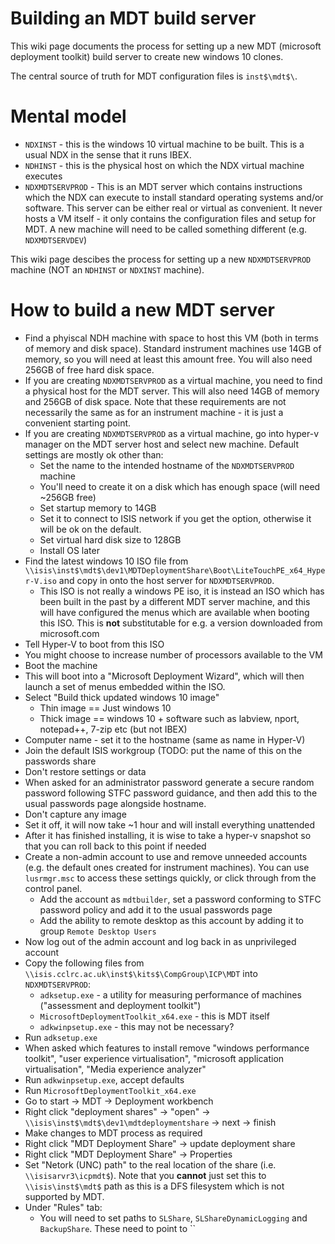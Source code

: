 # Building an MDT build server

This wiki page documents the process for setting up a new MDT (microsoft deployment toolkit) build server to create new windows 10 clones.

The central source of truth for MDT configuration files is `inst$\mdt$\`.

# Mental model

- `NDXINST` - this is the windows 10 virtual machine to be built. This is a usual NDX in the sense that it runs IBEX.
- `NDHINST` - this is the physical host on which the NDX virtual machine executes
- `NDXMDTSERVPROD` - This is an MDT server which contains instructions which the NDX can execute to install standard operating systems and/or software. This server can be either real or virtual as convenient. It never hosts a VM itself - it only contains the configuration files and setup for MDT. A new machine will need to be called something different (e.g. `NDXMDTSERVDEV`)

This wiki page descibes the process for setting up a new `NDXMDTSERVPROD` machine (NOT an `NDHINST` or `NDXINST` machine).

# How to build a new MDT server

- Find a phyiscal NDH machine with space to host this VM (both in terms of memory and disk space). Standard instrument machines use 14GB of memory, so you will need at least this amount free. You will also need 256GB of free hard disk space.
- If you are creating `NDXMDTSERVPROD` as a virtual machine, you need to find a physical host for the MDT server. This will also need 14GB of memory and 256GB of disk space. Note that these requirements are not necessarily the same as for an instrument machine - it is just a convenient starting point.
- If you are creating `NDXMDTSERVPROD` as a virtual machine, go into hyper-v manager on the MDT server host and select new machine. Default settings are mostly ok other than:
  * Set the name to the intended hostname of the `NDXMDTSERVPROD` machine
  * You'll need to create it on a disk which has enough space (will need ~256GB free)
  * Set startup memory to 14GB
  * Set it to connect to ISIS network if you get the option, otherwise it will be ok on the default.
  * Set virtual hard disk size to 128GB
  * Install OS later
- Find the latest windows 10 ISO file from `\\isis\inst$\mdt$\dev1\MDTDeploymentShare\Boot\LiteTouchPE_x64_Hyper-V.iso` and copy in onto the host server for `NDXMDTSERVPROD`.
  * This ISO is not really a windows PE iso, it is instead an ISO which has been built in the past by a different MDT server machine, and this will have configured the menus which are available when booting this ISO. This is **not** substitutable for e.g. a version downloaded from microsoft.com
- Tell Hyper-V to boot from this ISO
- You might choose to increase number of processors available to the VM
- Boot the machine
- This will boot into a "Microsoft Deployment Wizard", which will then launch a set of menus embedded within the ISO.
- Select "Build thick updated windows 10 image"
  * Thin image == Just windows 10
  * Thick image == windows 10 + software such as labview, nport, notepad++, 7-zip etc (but not IBEX)
- Computer name - set it to the hostname (same as name in Hyper-V)
- Join the default ISIS workgroup (TODO: put the name of this on the passwords share
- Don't restore settings or data
- When asked for an administrator password generate a secure random password following STFC password guidance, and then add this to the usual passwords page alongside hostname.
- Don't capture any image
- Set it off, it will now take ~1 hour and will install everything unattended
- After it has finished installing, it is wise to take a hyper-v snapshot so that you can roll back to this point if needed
- Create a non-admin account to use and remove unneeded accounts (e.g. the default ones created for instrument machines). You can use `lusrmgr.msc` to access these settings quickly, or click through from the control panel.
  * Add the account as `mdtbuilder`, set a password conforming to STFC password policy and add it to the usual passwords page
  * Add the ability to remote desktop as this account by adding it to group `Remote Desktop Users`
- Now log out of the admin account and log back in as unprivileged account
- Copy the following files from `\\isis.cclrc.ac.uk\inst$\kits$\CompGroup\ICP\MDT` into `NDXMDTSERVPROD`:
  * `adksetup.exe` - a utility for measuring performance of machines ("assessment and deployment toolkit")
  * `MicrosoftDeploymentToolkit_x64.exe` - this is MDT itself
  * `adkwinpsetup.exe` - this may not be necessary?
- Run `adksetup.exe`
- When asked which features to install remove "windows performance toolkit", "user experience virtualisation", "microsoft application virtualisation", "Media experience analyzer"
- Run `adkwinpsetup.exe`, accept defaults
- Run `MicrosoftDeploymentToolkit_x64.exe`
- Go to start -> MDT -> Deployment workbench
- Right click "deployment shares" -> "open" -> `\\isis\inst$\mdt$\dev1\mdtdeploymentshare` -> next -> finish
- Make changes to MDT process as required
- Right click "MDT Deployment Share" -> update deployment share
- Right click "MDT Deployment Share" -> Properties
- Set "Netork (UNC) path" to the real location of the share (i.e. `\\isisarvr3\icpmdt$`). Note that you **cannot** just set this to `\\isis\inst$\mdt$` path as this is a DFS filesystem which is not supported by MDT.
- Under "Rules" tab:
  * You will need to set paths to `SLShare`, `SLShareDynamicLogging` and `BackupShare`. These need to point to ``